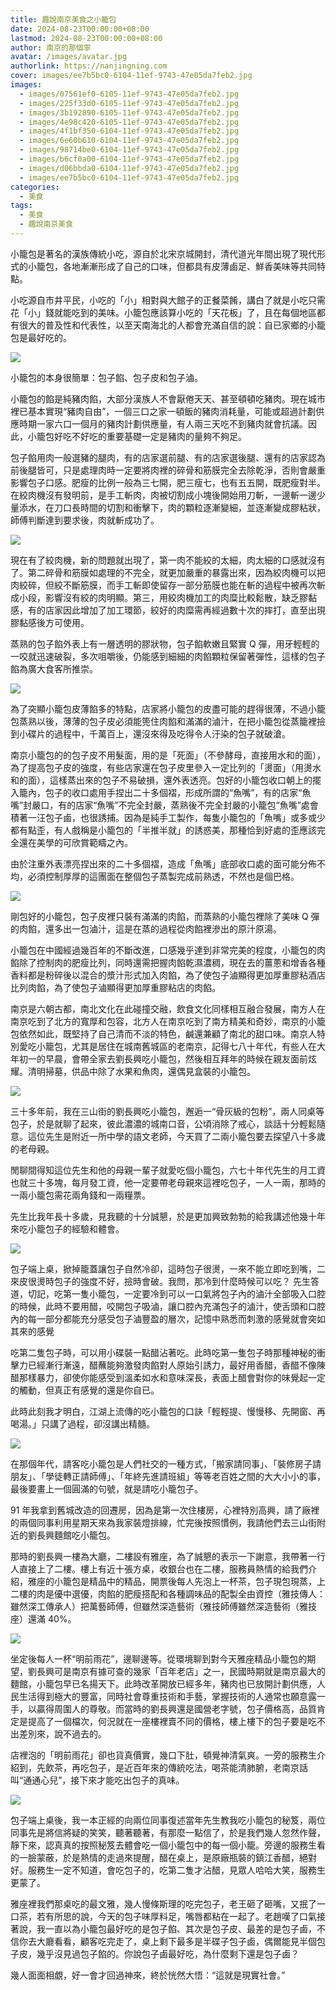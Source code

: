 ```yaml
---
title: 趣說南京美食之小籠包
date: 2024-08-23T00:00:00+08:00
lastmod: 2024-08-23T00:00:00+08:00
author: 南京的那個寧
avatar: /images/avatar.jpg
authorlink: https://nanjingning.com
cover: images/ee7b5bc0-6104-11ef-9743-47e05da7feb2.jpg
images:
  - images/07561ef0-6105-11ef-9743-47e05da7feb2.jpg
  - images/225f33d0-6105-11ef-9743-47e05da7feb2.jpg
  - images/3b192890-6105-11ef-9743-47e05da7feb2.jpg
  - images/4e98c420-6105-11ef-9743-47e05da7feb2.jpg
  - images/4f1bf350-6104-11ef-9743-47e05da7feb2.jpg
  - images/6e60b610-6104-11ef-9743-47e05da7feb2.jpg
  - images/98714be0-6104-11ef-9743-47e05da7feb2.jpg
  - images/b6cf0a00-6104-11ef-9743-47e05da7feb2.jpg
  - images/d06bbda0-6104-11ef-9743-47e05da7feb2.jpg
  - images/ee7b5bc0-6104-11ef-9743-47e05da7feb2.jpg
categories:
  - 美食
tags:
  - 美食
  - 趣說南京美食
---
```


小籠包是著名的漢族傳統小吃，源自於北宋京城開封，清代道光年間出現了現代形式的小籠包，各地漸漸形成了自己的口味，但都具有皮薄鹵足、鮮香美味等共同特點。

<!--more-->

小吃源自市井平民，小吃的「小」相對與大館子的正餐菜餚，講白了就是小吃只需花「小」錢就能吃到的美味。小籠包應該算小吃的「天花板」了，且在每個地區都有很大的普及性和代表性，以至天南海北的人都會充滿自信的說：自已家鄉的小籠包是最好吃的。

![](images/d06bbda0-6104-11ef-9743-47e05da7feb2.jpg)

小籠包的本身很簡單：包子餡、包子皮和包子滷。

小籠包的餡是純豬肉餡，大部分漢族人不會厭倦天天、甚至頓頓吃豬肉。現在城市裡已基本實現“豬肉自由”，一個三口之家一頓飯的豬肉消耗量，可能或超過計劃供應時期一家六口一個月的豬肉計劃供應量，有人兩三天吃不到豬肉就會抗議。因此，小籠包好吃不好吃的重要基礎一定是豬肉的量夠不夠足。

包子餡用肉一般選豬的腿肉，有的店家選前腿、有的店家選後腿、還有的店家認為前後腿皆可，只是處理肉時一定要將肉裡的碎骨和筋膜完全去除乾淨，否則會嚴重影響包子口感。肥瘦的比例一般為三七開，肥三瘦七，也有五五開，既肥瘦對半。在絞肉機沒有發明前，是手工斬肉，肉被切割成小塊後開始用刀斬，一邊斬一邊少量添水，在刀口長時間的切割和衝擊下，肉的顆粒逐漸變細，並逐漸變成膠粘狀，師傅判斷達到要求後，肉就斬成功了。

![](images/b6cf0a00-6104-11ef-9743-47e05da7feb2.jpg)

現在有了絞肉機，新的問題就出現了，第一肉不能絞的太細，肉太細的口感就沒有了。第二碎骨和筋膜如處理的不完全，就更加嚴重的暴露出來，因為絞肉機可以把肉絞碎，但絞不斷筋膜，而手工斬即使留存一部分筋膜也能在斬的過程中被再次斬成小段，影響沒有絞的肉明顯。第三，用絞肉機加工的肉糜比較鬆散，缺乏膠黏感，有的店家因此增加了加工環節，絞好的肉糜需再經過數十次的摔打，直至出現膠黏感後方可使用。

蒸熟的包子餡外表上有一層透明的膠狀物，包子餡軟嫩且緊實 Q 彈，用牙輕輕的一咬就迅速破裂，多次咀嚼後，仍能感到細細的肉餡顆粒保留著彈性，這樣的包子餡為廣大食客所推崇。

![](images/98714be0-6104-11ef-9743-47e05da7feb2.jpg)

為了突顯小籠包皮薄餡多的特點，店家將小籠包的皮盡可能的趕得很薄，不過小籠包蒸熟以後，薄薄的包子皮必須能篼住肉餡和滿滿的滷汁，在把小籠包從蒸籠裡撿到小碟片的過程中，千萬百上，還沒來得及吃得令人汙染的包子就破滄。

南京小籠包的的包子皮不用髮面，用的是「死面」（不參酵母，直接用水和的面），為了提高包子皮的強度，有些店家還在包子皮里參入一定比列的「燙面」（用燙水和的面），這樣蒸出來的包子不易破損，還外表透亮。包好的小籠包收口朝上的擺入籠內，包子的收口處用手捏出二十多個褶，形成所謂的“魚嘴”，有的店家“魚嘴”封嚴口，有的店家“魚嘴”不完全封嚴，蒸熟後不完全封嚴的小籠包“魚嘴”處會積著一汪包子鹵，也很誘捕。因為是純手工製作，每隻小籠包的「魚嘴」或多或少都有點歪，有人戲稱是小籠包的「半推半就」的誘惑美，那種恰到好處的歪應該完全還在美學的可欣賞範疇之內。

由於注重外表漂亮捏出來的二十多個褶，造成「魚嘴」底部收口處的面可能分佈不均，必須控制厚厚的這團面在整個包子蒸製完成前熟透，不然也是個巴格。

![](images/6e60b610-6104-11ef-9743-47e05da7feb2.jpg)

剛包好的小籠包，包子皮裡只裝有滿滿的肉餡，而蒸熟的小籠包裡除了美味 Q 彈的肉餡，還多出一包滷汁，這是在蒸的過程從肉餡裡滲出的原汁原湯。

小籠包在中國經過幾百年的不斷改進，口感幾乎達到非常完美的程度，小籠包的肉餡除了控制肉的肥瘦比列，同時還需把握肉餡乾濕濃稠，現在去的薑蔥和增香各種香料都是粉碎後以混合的漿汁形式加入肉餡，為了使包子滷顯得更加厚重膠粘酒店比列肉餡，為了使包子滷顯得更加厚重膠粘店的肉餡。

南京是六朝古都，南北文化在此碰撞交融，飲食文化同樣相互融合發展，南方人在南京吃到了北方的寬厚和包容，北方人在南京吃到了南方精美和奇妙，南京的小籠包依然如此，既堅持了自己清而不淡的特色，鹹還兼顧了南北的甜口味。南京人特別愛吃小籠包，尤其是居住在城南舊城區的老南京，記得七八十年代，有些人在大年初一的早晨，會帶全家去劉長興吃小籠包，然後相互拜年的時候在親友面前炫耀。清明掃墓，供品中除了水果和魚肉，還偶見盒裝的小籠包。

![](images/4f1bf350-6104-11ef-9743-47e05da7feb2.jpg)

三十多年前，我在三山街的劉長興吃小籠包，邂逅一“骨灰級的包粉”，兩人同桌等包子，於是就聊了起來，彼此濃濃的城南口音，公頃消除了戒心，談話十分輕鬆隨意。這位先生是附近一所中學的語文老師，今天買了二兩小籠包要去探望八十多歲的老母親。

閒聊間得知這位先生和他的母親一輩子就愛吃個小籠包，六七十年代先生的月工資也就三十多塊，每月發工資，他一定要帶老母親來這裡吃包子，一人一兩，那時的一兩小籠包需花兩角錢和一兩糧票。

先生比我年長十多歲，見我聽的十分誠懇，於是更加興致勃勃的給我講述他幾十年來吃小籠包子的經驗和體會。

![](images/4e98c420-6105-11ef-9743-47e05da7feb2.jpg)

包子端上桌，掀掉籠蓋讓包子自然冷卻，這時包子很燙，一來不能立即吃到嘴，二來皮很燙時包子的強度不好，撿時會破。我問，那冷到什麼時候可以吃？
先生答道，切記，吃第一隻小籠包，一定要冷到可以一口氣將包子內的滷汁全部吸入口腔的時候，此時不要用醋，咬開包子吸滷，讓口腔內充滿包子的滷汁，使舌頭和口腔內的每一部分都能充分感受包子滷豐盈的層次，記憶中熟悉而刺激的感覺就會突如其來的感覺

吃第二隻包子時，可以用小碟裝一點醋沾著吃。此時吃第一隻包子時那種神秘的衝擊力已經漸行漸遠，醋蘸能夠激發肉餡對人原始引誘力，最好用香醋，香醋不像陳醋那樣暴力，卻使你能感受到溫柔如水和意味深長，表面上醋會對你的味覺起一定的觸動，但真正有感覺的還是你自已。

此時此刻我才明白，江湖上流傳的吃小籠包的口訣「輕輕提、慢慢移、先開窗、再喝湯。」只講了過程，卻沒講出精髓。

![](images/3b192890-6105-11ef-9743-47e05da7feb2.jpg)

在那個年代，請客吃小籠包是人們社交的一種方式，「搬家請同事」、「裝修房子請朋友」、「學徒轉正請師傅」、「年終先進請班組」等等老百姓之間的大大小小的事，最後要畫上一個圓滿的句號，就是請吃小籠包子。

91 年我拿到舊城改造的回遷房，因為是第一次住樓房，心裡特別高興，請了廠裡的兩個同事利用星期天來為我家裝燈排線，忙完後按照慣例，我請他們去三山街附近的劉長興麵館吃小籠包。

那時的劉長興一樓為大廳，二樓設有雅座，為了誠懇的表示一下謝意，我帶著一行人直接上了二樓。樓上有近十張方桌，收銀台也在二樓，服務員熱情的給我們介紹，雅座的小籠包是精品中的精品，開票後每人先泡上一杯茶，包子現包現蒸，上二樓的肉是優中選優，肉餡的肥瘦搭配和各種調味品的配製全由資控（雅技傳人：雖然深工傳承人）把萬藝師傅，但雖然深造藝術（雅技師傅雖然深造藝術（雅技座）還滿 40%。

![](images/225f33d0-6105-11ef-9743-47e05da7feb2.jpg)

坐定後每人一杯“明前雨花”，邊聊邊等。從環境聊到對今天雅座精品小籠包的期望，劉長興可是南京有據可查的幾家「百年老店」之一，民國時期就是南京最大的麵館，小籠包早已名揚天下。此時改革開放已經多年，豬肉也已放開計劃供應，人民生活得到極大的豐富，同時社會尊重技術和手藝，掌握技術的人通常也願意露一手，以贏得周圍人的尊敬。而當時的劉長興還是國營老字號，包子價格高，品質肯定是提高了一個檔次，何況就在一座樓裡賣不同的價格，樓上樓下的包子要是吃不出差別來，說不過去的。

店裡泡的「明前雨花」卻也貨真價實，幾口下肚，頓覺神清氣爽。一旁的服務生介紹到，先飲茶，再吃包子，是近百年來的傳統吃法，喝茶能清肺腑，老南京話叫“通通心兒”，接下來才能吃出包子的真味。

![](images/07561ef0-6105-11ef-9743-47e05da7feb2.jpg)

包子端上桌後，我一本正經的向兩位同事復述當年先生教我吃小籠包的秘笈，兩位同事先是將信將疑的笑笑，聽著聽著，有那麼一點信了，於是我們幾人忽然作聲，靜下來，認真真的按照秘笈去體會吃一個小籠包中的每一個小籠。旁邊的服務生看的一臉蒙蔽，於是熱情的走過來提醒，醋在桌上，是原廠瓶裝的鎮江香醋，絕對好。服務生一定不知道，會吃包子的，吃第二隻才沾醋，見眾人哈哈大笑，服務生更蒙了。

雅座裡我們那桌吃的最文雅，幾人慢條斯理的吃完包子，老王砸了砸嘴，又抿了一口茶，若有所思的說，今天的包子味厚料足，嘴唇都粘在一起了。老趙嘆了口氣接著說，我一直以為小籠包最好吃的是包子餡、其次是包子皮、最差的是包子鹵，不信你去大廳看看，顧客吃完走了，桌上剩下最多是半碟子包子鹵，偶爾能見半個包子皮，幾乎沒見過包子餡的。你說包子鹵最好吃，為什麼剩下還是包子鹵？

幾人面面相覷，好一會才回過神來，終於恍然大悟：“這就是現實社會。”
